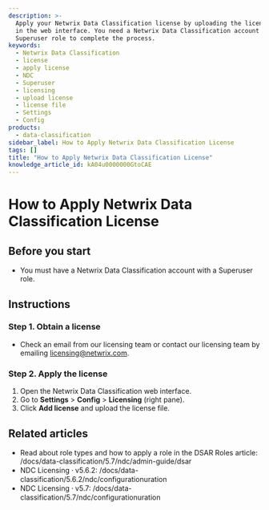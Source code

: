 ```yaml
---
description: >-
  Apply your Netwrix Data Classification license by uploading the license file
  in the web interface. You need a Netwrix Data Classification account with a
  Superuser role to complete the process.
keywords:
  - Netwrix Data Classification
  - license
  - apply license
  - NDC
  - Superuser
  - licensing
  - upload license
  - license file
  - Settings
  - Config
products:
  - data-classification
sidebar_label: How to Apply Netwrix Data Classification License
tags: []
title: "How to Apply Netwrix Data Classification License"
knowledge_article_id: kA04u0000000GtoCAE
---
```


# How to Apply Netwrix Data Classification License

## Before you start

- You must have a Netwrix Data Classification account with a Superuser role.

## Instructions

### Step 1. Obtain a license

- Check an email from our licensing team or contact our licensing team by emailing licensing@netwrix.com.

### Step 2. Apply the license

1. Open the Netwrix Data Classification web interface.
2. Go to **Settings** > **Config** > **Licensing** (right pane).
3. Click **Add license** and upload the license file.

## Related articles

- Read about role types and how to apply a role in the DSAR Roles article: /docs/data-classification/5.7/ndc/admin-guide/dsar
- NDC Licensing ⸱ v5.6.2: /docs/data-classification/5.6.2/ndc/configurationuration
- NDC Licensing ⸱ v5.7: /docs/data-classification/5.7/ndc/configurationuration
